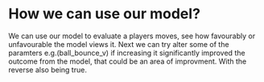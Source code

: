 # How we can use our model?
We can use our model to evaluate a players moves, see how favourably or unfavourable the model views it. Next we can try alter some of the paramters e.g.(ball_bounce_v) if increasing it significantly improved the outcome from the model, that could be an area of improvment. With the reverse also being true.
